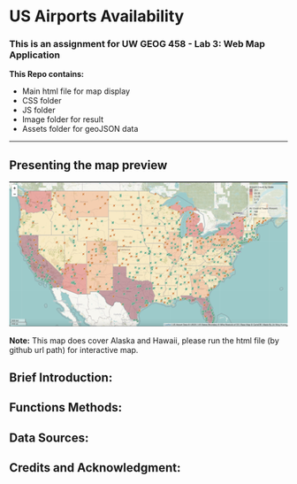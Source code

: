 # US Airports Availability 

### This is an assignment for UW GEOG 458 - Lab 3: Web Map Application

**This Repo contains:**
* Main html file for map display
* CSS folder 
* JS folder
* Image folder for result
* Assets folder for geoJSON data
____________________________________________________________________________________________________________________________________________________________________

## Presenting the map preview 

![!US Airports Map](img/preview.jpg)

**Note:** This map does cover Alaska and Hawaii, please run the html file (by github url path) for interactive map. 

## Brief Introduction:

## Functions Methods:

## Data Sources:

## Credits and Acknowledgment:
